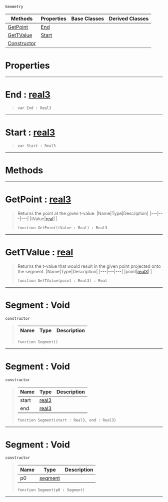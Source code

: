  `Geometry`

|Methods|Properties|Base Classes|Derived Classes|
|---|---|---|---|
|[ GetPoint](segment.md#getpoint-zilch-engine-doc)|[ End](segment.md#end-zilch-engine-document)| | |
|[ GetTValue](segment.md#gettvalue-zilch-engine-do)|[ Start](segment.md#start-zilch-engine-docume)| | |
|[ Constructor](segment.md#segment-void)| | | |


 #  Properties


---  
 #  End : [real3](../nada_base_types/real3.md)

> 
> ``` lang=cpp, name=Nada
> var End : Real3


---  
 #  Start : [real3](../nada_base_types/real3.md)

> 
> ``` lang=cpp, name=Nada
> var Start : Real3


---  
 #  Methods


---  
 #  GetPoint : [real3](../nada_base_types/real3.md)

> Returns the point at the given t-value.
> |Name|Type|Description|
> |---|---|---|
> |tValue|[real](../nada_base_types/real.md)| |
> ``` lang=cpp, name=Nada
> function GetPoint(tValue : Real) : Real3
> ``` 


---  
 #  GetTValue : [real](../nada_base_types/real.md)

> Returns the t-value that would result in the given point projected onto the segment.
> |Name|Type|Description|
> |---|---|---|
> |point|[real3](../nada_base_types/real3.md)| |
> ``` lang=cpp, name=Nada
> function GetTValue(point : Real3) : Real
> ``` 


---  
 #  Segment : Void

 `constructor`

> 
> |Name|Type|Description|
> |---|---|---|
> ``` lang=cpp, name=Nada
> function Segment()
> ``` 


---  
 #  Segment : Void

 `constructor`

> 
> |Name|Type|Description|
> |---|---|---|
> |start|[real3](../nada_base_types/real3.md)| |
> |end|[real3](../nada_base_types/real3.md)| |
> ``` lang=cpp, name=Nada
> function Segment(start : Real3, end : Real3)
> ``` 


---  
 #  Segment : Void

 `constructor`

> 
> |Name|Type|Description|
> |---|---|---|
> |p0|[segment](segment.md)| |
> ``` lang=cpp, name=Nada
> function Segment(p0 : Segment)
> ``` 


---  
 

 